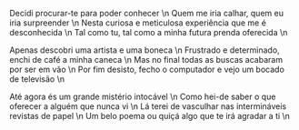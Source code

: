 Decidi procurar-te para poder conhecer \n
Quem me iria calhar, quem eu iria surpreender \n
Nesta curiosa e meticulosa experiência que me é desconhecida \n
Tal como tu, tal como a minha futura prenda oferecida \n

Apenas descobri uma artista e uma boneca \n
Frustrado e determinado, enchi de café a minha caneca \n
Mas no final todas as buscas acabaram por ser em vão \n
Por fim desisto, fecho o computador e vejo um bocado de televisão \n

Até agora és um grande mistério intocável \n
Como hei-de saber o que oferecer a alguém que nunca vi \n
Lá terei de vasculhar nas intermináveis revistas de papel \n
Um belo poema ou quiçá algo que te irá agradar a ti \n
